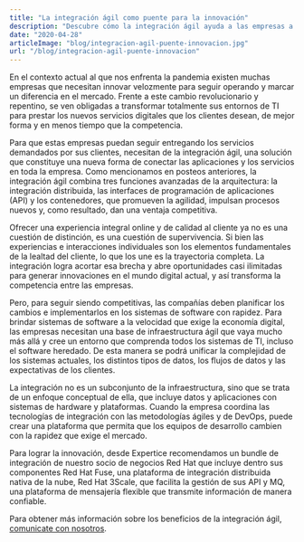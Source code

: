 ```yaml
---
title: "La integración ágil como puente para la innovación"
description: "Descubre cómo la integración ágil ayuda a las empresas a innovar velozmente y transformar sus entornos de TI"
date: "2020-04-28"
articleImage: "blog/integracion-agil-puente-innovacion.jpg"
url: "/blog/integracion-agil-puente-innovacion"
---
```


En el contexto actual al que nos enfrenta la pandemia existen muchas empresas que necesitan innovar velozmente para seguir operando y marcar un diferencia en el mercado. Frente a este cambio revolucionario y repentino, se ven obligadas a transformar totalmente sus entornos de TI para prestar los nuevos servicios digitales que los clientes desean, de mejor forma y en menos tiempo que la competencia.

Para que estas empresas puedan seguir entregando los servicios demandados por sus clientes, necesitan de la integración ágil, una solución que constituye una nueva forma de conectar las aplicaciones y los servicios en toda la empresa. Como mencionamos en posteos anteriores, la integración ágil combina tres funciones avanzadas de la arquitectura: la integración distribuida, las interfaces de programación de aplicaciones (API) y los contenedores, que promueven la agilidad, impulsan procesos nuevos y, como resultado, dan una ventaja competitiva.

Ofrecer una experiencia integral online y de calidad al cliente ya no es una cuestión de distinción, es una cuestión de supervivencia. Si bien las experiencias e interacciones individuales son los elementos fundamentales de la lealtad del cliente, lo que los une es la trayectoria completa. La integración logra acortar esa brecha y abre oportunidades casi ilimitadas para generar innovaciones en el mundo digital actual, y así transforma la competencia entre las empresas.

Pero, para seguir siendo competitivas, las compañías deben planificar los cambios e implementarlos en los sistemas de software con rapidez. Para brindar sistemas de software a la velocidad que exige la economía digital, las empresas necesitan una base de infraestructura ágil que vaya mucho más allá y cree un entorno que comprenda todos los sistemas de TI, incluso el software heredado. De esta manera se podrá unificar la complejidad de los sistemas actuales, los distintos tipos de datos, los flujos de datos y las expectativas de los clientes.

La integración no es un subconjunto de la infraestructura, sino que se trata de un enfoque conceptual de ella, que incluye datos y aplicaciones con sistemas de hardware y plataformas. Cuando la empresa coordina las tecnologías de integración con las metodologías ágiles y de DevOps, puede crear una plataforma que permita que los equipos de desarrollo cambien con la rapidez que exige el mercado.

Para lograr la innovación, desde Expertice recomendamos un bundle de integración de nuestro socio de negocios Red Hat que incluye dentro sus componentes Red Hat Fuse, una plataforma de integración distribuida nativa de la nube, Red Hat 3Scale, que facilita la gestión de sus API y MQ, una plataforma de mensajería flexible que transmite información de manera confiable.

Para obtener más información sobre los beneficios de la integración ágil, [comunicate con nosotros](/contact).
